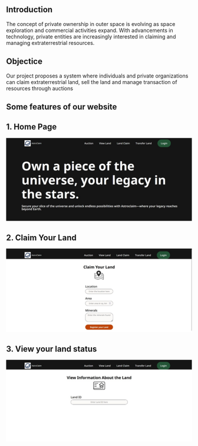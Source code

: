 
## Introduction

The concept of private ownership in outer space is evolving as space exploration and commercial activities expand. With advancements in technology, private entities are increasingly interested in claiming and managing extraterrestrial resources.

## Objectice

Our project proposes a system where individuals and private organizations can claim extraterrestrial land, sell the land and manage transaction of resources through auctions

## Some features of our website

## 1. Home Page

<img title="a title" alt="Alt text" src="home.jpeg">

## 2. Claim Your Land

<img title="a title" alt="Alt text" src="claim_land.jpeg">

## 3. View your land status

<img title="a title" alt="Alt text" src="view_land.jpeg">

